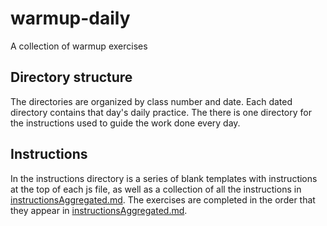 # warmup-daily
A collection of warmup exercises

## Directory structure
The directories are organized by class number and date. Each dated directory contains that day's daily practice.
The there is one directory for the instructions used to guide the work done every day.

## Instructions
In the instructions directory is a series of blank templates with instructions at the top of each js file, as well as a collection of all the instructions in [instructionsAggregated.md](./instructions/instructionsAggregated.md). 
The exercises are completed in the order that they appear in [instructionsAggregated.md](./instructions/instructionsAggregated.md).